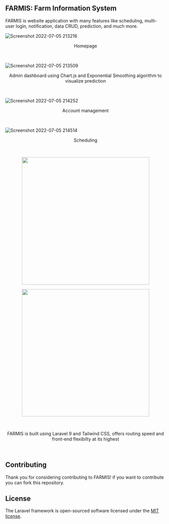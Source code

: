 ## FARMIS: Farm Information System
FARMIS is website application with many features like scheduling, multi-user login, notification, data CRUD, prediction, and much more.

![Screenshot 2022-07-05 213216](https://user-images.githubusercontent.com/88137697/177352397-d3efb3d8-8420-43d4-8bdd-b132c2a9dc5b.png)
<p align="center">Homepage</p>
<br>

![Screenshot 2022-07-05 213509](https://user-images.githubusercontent.com/88137697/177352976-ae03fb82-44d5-4379-b116-60c53321faff.png)
<p align="center">Admin dashboard using Chart.js and Exponential Smoothing algorithm to visualize prediction</p>
<br>

![Screenshot 2022-07-05 214252](https://user-images.githubusercontent.com/88137697/177354570-13698b43-e4db-4ef8-b395-ea6b4f2d0160.png)
<p align="center">Account management</p>
<br>

![Screenshot 2022-07-05 214514](https://user-images.githubusercontent.com/88137697/177355135-35f96726-1aab-4f71-9441-16cd82a9308f.png)
<p align="center">Scheduling</p>

<br>
<p align="center"><a href="https://laravel.com" target="_blank"><img src="https://raw.githubusercontent.com/laravel/art/master/logo-lockup/5%20SVG/2%20CMYK/1%20Full%20Color/laravel-logolockup-cmyk-red.svg" width="400"></a></p>
<p align="center"><a href="https://laravel.com" target="_blank"><img src="https://user-images.githubusercontent.com/88137697/177356115-e65f4b21-4b1e-4aac-985c-42e20579a802.svg" width="400"></a></p>
<br>
<p align="center">FARMIS is built using Laravel 9 and Tailwind CSS, offers routing speed and front-end flexibilty at its highest</p>
<br>

## Contributing

Thank you for considering contributing to FARMIS! if you want to contribute you can fork this repository.

## License

The Laravel framework is open-sourced software licensed under the [MIT license](https://opensource.org/licenses/MIT).


